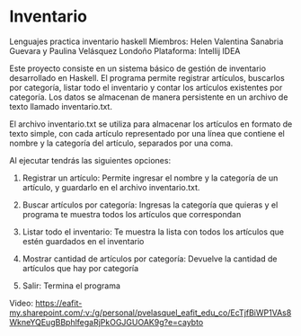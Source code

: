 # Inventario
Lenguajes practica inventario haskell
Miembros: Helen Valentina Sanabria Guevara y Paulina Velásquez Londoño
Plataforma: Intellij IDEA

Este proyecto consiste en un sistema básico de gestión de inventario desarrollado en Haskell. El programa permite registrar artículos, buscarlos por categoría, listar todo el inventario y contar los artículos existentes por categoría. Los datos se almacenan de manera persistente en un archivo de texto llamado inventario.txt.

El archivo inventario.txt se utiliza para almacenar los artículos en formato de texto simple, con cada artículo representado por una línea que contiene el nombre y la categoría del artículo, separados por una coma.

Al ejecutar tendrás las siguientes opciones:

1. Registrar un artículo: Permite ingresar el nombre y la categoría de un artículo, y guardarlo en el archivo inventario.txt.

2. Buscar artículos por categoría: Ingresas la categoría que quieras y el programa te muestra todos los artículos que correspondan

3. Listar todo el inventario: Te muestra la lista con todos los artículos que estén guardados en el inventario 

4. Mostrar cantidad de artículos por categoría: Devuelve la cantidad de artículos que hay por categoría 

5. Salir: Termina el programa

Video:
https://eafit-my.sharepoint.com/:v:/g/personal/pvelasquel_eafit_edu_co/EcTjfBiWP1VAs8WkneYQEugBBphlfegaRjPkOGJGUOAK9g?e=caybto
